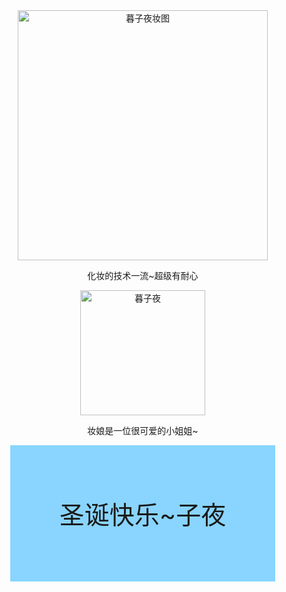 <!DOCTYPE html>
<html lang="zh-CN">

<head>
  <meta charset="utf-8">
  <meta name="viewport" content="width=device-width, initial-scale=1" />
  <title>00001</title>
  <style>
    body {
      margin: 0;
    }
  </style>
</head>

<body>
  <div style="
   background-color:#89D5F;
   text-align: center;
   padding: 40px;
  ">
    <img src='https://i.imgs.ovh/2023/12/20/WZVlW.jpeg' alt="暮子夜妆图" width="400" height=""> 
    <div  
     font-size: 40px>
     <p>化妆的技术一流~超级有耐心</p>
      <div>
    <img src='https://i.imgs.ovh/2023/12/20/WAYEp.jpeg' alt="暮子夜" width="200px" heith="400px">
    <div>
      <p>妆娘是一位很可爱的小姐姐~</p>
      <div>
    <div style="
   background-color:#89D5FF;
   text-align: center;
   padding: 40px;
   font-size: 40px;
   "> 
   <p>圣诞快乐~子夜</p>
   <div>
</body>

</html>
